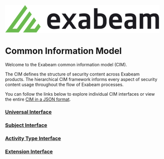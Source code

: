 ![Exabeam](banner.png)

Common Information Model
========================
Welcome to the Exabeam common information model (CIM).

The CIM defines the structure of security content across Exabeam products. The hierarchical CIM framework informs every aspect of security content usage throughout the flow of Exabeam processes.

You can follow the links below to explore individual CIM interfaces or view the entire [CIM in a JSON format](CIM.json).

### [Universal Interface](Universal/Universal_Interface.md)
### [Subject Interface](Subjects/Subject_Interface.md)
### [Activity Type Interface](ActivityTypes/ActivityType_Interface.md)
### [Extension Interface](Extensions/Extension_Interface.md)
